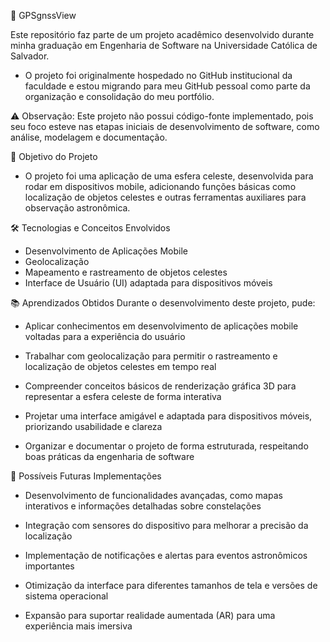 📌 GPSgnssView

Este repositório faz parte de um projeto acadêmico desenvolvido durante minha graduação em Engenharia de Software na Universidade Católica de Salvador.

- O projeto foi originalmente hospedado no GitHub institucional da faculdade e estou migrando para meu GitHub pessoal como parte da organização e consolidação do meu portfólio.

⚠ Observação: Este projeto não possui código-fonte implementado, pois seu foco esteve nas etapas iniciais de desenvolvimento de software, como análise, modelagem e documentação.

🎯 Objetivo do Projeto

- O projeto foi uma aplicação de uma esfera celeste, desenvolvida para rodar em dispositivos mobile, adicionando funções básicas como localização de objetos celestes e outras ferramentas auxiliares para observação astronômica.

🛠 Tecnologias e Conceitos Envolvidos
- Desenvolvimento de Aplicações Mobile
- Geolocalização
- Mapeamento e rastreamento de objetos celestes
- Interface de Usuário (UI) adaptada para dispositivos móveis

📚 Aprendizados Obtidos
Durante o desenvolvimento deste projeto, pude:

- Aplicar conhecimentos em desenvolvimento de aplicações mobile voltadas para a experiência do usuário

- Trabalhar com geolocalização para permitir o rastreamento e localização de objetos celestes em tempo real

- Compreender conceitos básicos de renderização gráfica 3D para representar a esfera celeste de forma interativa

- Projetar uma interface amigável e adaptada para dispositivos móveis, priorizando usabilidade e clareza

- Organizar e documentar o projeto de forma estruturada, respeitando boas práticas da engenharia de software

🚀 Possíveis Futuras Implementações

- Desenvolvimento de funcionalidades avançadas, como mapas interativos e informações detalhadas sobre constelações

- Integração com sensores do dispositivo para melhorar a precisão da localização

- Implementação de notificações e alertas para eventos astronômicos importantes

- Otimização da interface para diferentes tamanhos de tela e versões de sistema operacional

- Expansão para suportar realidade aumentada (AR) para uma experiência mais imersiva

